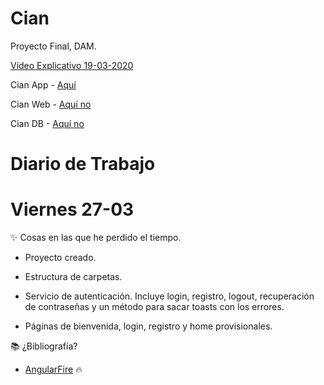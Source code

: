 # Cian
Proyecto Final, DAM.

[Vídeo Explicativo 19-03-2020](https://youtu.be/zaqWnU6Uq5k)

Cian App - [Aquí](https://github.com/rubenpachecomatas/Cian-App)

Cian Web - [Aquí no]()

Cian DB  - [Aquí no]()


# Diario de Trabajo

# Viernes 27-03

✨ Cosas en las que he perdido el tiempo.

  - Proyecto creado.

  - Estructura de carpetas.

  - Servicio de autenticación. Incluye login, registro, logout, recuperación de contraseñas y un método para sacar toasts con los errores.

  - Páginas de bienvenida, login, registro y home provisionales.
  
📚 ¿Bibliografía?

  - [AngularFire](https://github.com/angular/angularfire) 🔥
  
